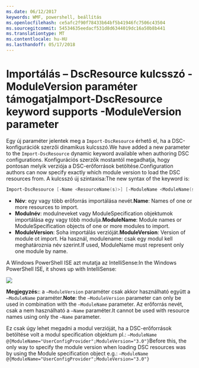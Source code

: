 ```yaml
---
ms.date: 06/12/2017
keywords: WMF, powershell, beállítás
ms.openlocfilehash: ce5afc2f90f78433b64bf5b41946fc7506c43504
ms.sourcegitcommit: 54534635eedacf531d8d6344019dc16a50b8b441
ms.translationtype: MT
ms.contentlocale: hu-HU
ms.lasthandoff: 05/17/2018
---
```

# <a name="import-dscresource-keyword-supports--moduleversion-parameter"></a><span data-ttu-id="0d17b-102">Importálás – DscResource kulcsszó - ModuleVersion paraméter támogatja</span><span class="sxs-lookup"><span data-stu-id="0d17b-102">Import-DscResource keyword supports -ModuleVersion parameter</span></span>

<span data-ttu-id="0d17b-103">Egy új paraméter jelentek meg a `Import-DscResource` érhető el, ha a DSC-konfigurációk szerzői dinamikus kulcsszó.</span><span class="sxs-lookup"><span data-stu-id="0d17b-103">We have added a new parameter to the `Import-DscResource` dynamic keyword available when authoring DSC configurations.</span></span> <span data-ttu-id="0d17b-104">Konfigurációs szerzők mostantól megadhatja, hogy pontosan melyik verziója a DSC-erőforrások betöltése.</span><span class="sxs-lookup"><span data-stu-id="0d17b-104">Configuration authors can now specify exactly which module version to load the DSC resources from.</span></span> <span data-ttu-id="0d17b-105">A kulcsszó új szintaxisa:</span><span class="sxs-lookup"><span data-stu-id="0d17b-105">The new syntax of the keyword is:</span></span>

```powershell
Import-DscResource [-Name <ResourceName(s)>] [-ModuleName <ModuleName(s)>] [-ModuleVersion <ModuleVersion>]
```

* <span data-ttu-id="0d17b-106">**Név**: egy vagy több erőforrás importálása nevét.</span><span class="sxs-lookup"><span data-stu-id="0d17b-106">**Name**: Names of one or more resources to import.</span></span>
* <span data-ttu-id="0d17b-107">**Modulnév**: modulneveket vagy ModuleSpecification objektumok importálása egy vagy több modulja.</span><span class="sxs-lookup"><span data-stu-id="0d17b-107">**ModuleName**: Module names or ModuleSpecification objects of one or more modules to import.</span></span>
* <span data-ttu-id="0d17b-108">**ModuleVersion**: Soha importálás verzióját.</span><span class="sxs-lookup"><span data-stu-id="0d17b-108">**ModuleVersion**: Version of module ot import.</span></span> <span data-ttu-id="0d17b-109">Ha használ, modulename: csak egy modul kell meghatároznia név szerint.</span><span class="sxs-lookup"><span data-stu-id="0d17b-109">If used, ModuleName must represent only one module by name.</span></span>

<span data-ttu-id="0d17b-110">A Windows PowerShell ISE azt mutatja az IntelliSense:</span><span class="sxs-lookup"><span data-stu-id="0d17b-110">In the Windows PowerShell ISE, it shows up with IntelliSense:</span></span>

![](../images/Import-DscResource-Modversion.jpg)

<span data-ttu-id="0d17b-111">**Megjegyzés:**: a `–ModuleVersion` paraméter csak akkor használható együtt a `–ModuleName` paraméter.</span><span class="sxs-lookup"><span data-stu-id="0d17b-111">**Note**: the `–ModuleVersion` parameter can only be used in combination with the `–ModuleName` parameter.</span></span> <span data-ttu-id="0d17b-112">Az erőforrás nevét, csak a nem használható a `–Name` paraméter.</span><span class="sxs-lookup"><span data-stu-id="0d17b-112">It cannot be used with resource names using only the `–Name` parameter.</span></span>

<span data-ttu-id="0d17b-113">Ez csak úgy lehet megadni a modul verzióját, ha a DSC-erőforrások betöltése volt a modul specification objektum pl.: `–ModuleName @{ModuleName="UserConfigProvider";ModuleVersion="3.0"}`</span><span class="sxs-lookup"><span data-stu-id="0d17b-113">Before this, the only way to specify the module version when loading DSC resources was by using the Module specification object e.g.: `–ModuleName @{ModuleName="UserConfigProvider";ModuleVersion="3.0"}`</span></span>
